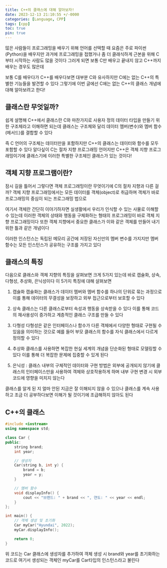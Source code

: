 ```yaml
---
title: C++의 클래스에 대해 알아보자!
date: 2023-12-13 21:10:55 +/-0000
categories: [Language, CPP]
tags: [cpp]
toc: true
pin: true
---
```


많은 사람들이 프로그래밍을 배우기 위해 언어를 선택할 때 요즘은 주로 파이썬(Python)을 배우지만 과거에 프로그래밍을 접했거나 좀 더 클래식하게 근본을 위해 C부터 시작하는 사람도 많을 것이다 그러게 되면 보통 C만 배우고 끝내지 않고 C++까지 배우는 경우도 많은데 

보통 C를 배우다가 C++를 배우다보면 대부분 C와 유사하지만 C에는 없는 C++의 특별한 기능들을 발견할 수 있다 그렇기에 이번 글에선 C에는 없는 C++의 클래스 개념에 대해 알아보려고 한다!

## 클래스란 무엇일까?

쉽게 설명해 C++에서 클래스란 C와 마찬가지로 사용자 정의 데이터 타입을 만들기 위한 구조체라고 이해하면 되는데 클래스는 구조체와 달리 데이터 멤버(변수)와 멤버 함수(메서드)를 결합할 수 있다

즉 C 언어의 구조체는 데이터만을 포함하지만 C++의 클래스는 데이터와 함수를 모두 포함할 수 있다 알다싶이 C는 절차 지향 프로그래밍 언어지만 C++은 객체 지향 프로그래밍이기에 클래스기에 이러한 특별한 구조체인 클래스가 있는 것이다!

## 객체 지향 프로그램이란?

잠시 길을 틀어서 그렇다면 객체 프로그래밍이란 무엇이기에 C의 절차 지향과 다른 걸까? 객체 지향 프로그래밍에서는 모든 데이터를 객체(object)로 취급하며 객체가 바로 프로그래밍의 중심이 되는 프로그래밍 법으로 

여기서 객체란 간단히 이야기하자면 실생활에서 우리가 인식할 수 있는 사물로 이해할 수 있는데 이러한 객체의 상태와 행동을 구체화하는 형태의 프로그래밍이 바로 객체 지향 프로그래밍이다 또한 객체 지향에서 중요한 클래스가 이와 같은 객체를 만들어 내기 위한 틀과 같은 개념이다

이러한 인스턴스는 독립된 메모리 공간에 저장된 자신만의 멤버 변수를 가지지만 멤버 함수는 모든 인스턴스가 공유하는 구조를 가지고 있다


## 클래스의 특징

다음으로 클래스와 객체 지향의 특징을 살펴보면 크게 5가지 있는데 바로 캡슐화, 상속, 다형성, 추상화, 은닉성이다 이 5가지 특징에 대해 살펴보면

1. 캡슐화
캡슐화는 클래스가 데이터 멤버와 멤버 함수를 하나의 단위로 묶는 과정으로 이를 통해 데이터의 무결성을 보장하고 외부 접근으로부터 보호할 수 있다

2. 상속
클래스는 다른 클래스로부터 속성과 행동을 상속받을 수 있다 이를 통해 코드의 재사용성이 증가하고 계층적인 클래스 구조를 만들 수 있다

3. 다형성
다형성은 같은 인터페이스나 함수가 다른 객체에서 다양한 형태로 구현될 수 있음을 의미하는 것으로 예를 들어 부모 클래스의 함수를 자식 클래스에서 다르게 정의할 수 있다

4. 추상화
클래스를 사용하면 복잡한 현실 세계의 개념을 단순화된 형태로 모델링할 수 있다 이를 통해 더 복잡한 문제에 집중할 수 있게 된다

5. 은닉성 : 클래스 내부의 구체적인 데이터와 구현 방법은 외부에 공개되지 않기에 클래스의 인터페이스만을 사용하여 객체와 상호작용하게 하며 내부 구현 변경 시 외부 코드에 영향을 미치지 않는다

클래스를 알게 된 지 얼마 안된 지금은 잘 이해되지 않을 수 있으나 클래스를 계속 사용하고 조금 더 공부하다보면 이해가 될 것이기에 조급해하지 않아도 된다

## C++의 클래스

~~~cpp
#include <iostream>
using namespace std;

class Car {
public:
    string brand;
    int year;

    // 생성자
    Car(string b, int y) {
        brand = b;
        year = y;
    }

    // 멤버 함수
    void displayInfo() {
        cout << "브랜드: " + brand << ", 연도: " << year << endl;
    }
};

int main() {
    // 객체 생성 및 초기화
    Car myCar("Hyundai", 2022);
    myCar.displayInfo();

    return 0;
}
~~~

위 코드는 Car 클래스에 생성자를 추가하여 객체 생성 시 brand와 year를 초기화하는 코드로 여기서 생성되는 객체인 myCar를 Car타입의 인스턴스라고 불린다